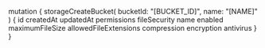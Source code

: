 mutation {
    storageCreateBucket(
        bucketId: "[BUCKET_ID]",
        name: "[NAME]"
    ) {
        id
        createdAt
        updatedAt
        permissions
        fileSecurity
        name
        enabled
        maximumFileSize
        allowedFileExtensions
        compression
        encryption
        antivirus
    }
}